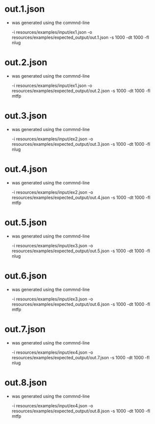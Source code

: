 # out.1.json

* was generated using the commnd-line

  -i resources/examples/input/ex1.json -o resources/examples/expected_output/out.1.json -s 1000 -dt 1000 -fl nlug

# out.2.json

* was generated using the commnd-line

  -i resources/examples/input/ex1.json -o resources/examples/expected_output/out.2.json -s 1000 -dt 1000 -fl mtfp

# out.3.json

* was generated using the commnd-line

  -i resources/examples/input/ex2.json -o resources/examples/expected_output/out.3.json -s 1000 -dt 1000 -fl nlug

# out.4.json

* was generated using the commnd-line

  -i resources/examples/input/ex2.json -o resources/examples/expected_output/out.4.json -s 1000 -dt 1000 -fl mtfp

# out.5.json

* was generated using the commnd-line

  -i resources/examples/input/ex3.json -o resources/examples/expected_output/out.5.json -s 1000 -dt 1000 -fl nlug

# out.6.json

* was generated using the commnd-line

  -i resources/examples/input/ex3.json -o resources/examples/expected_output/out.6.json -s 1000 -dt 1000 -fl mtfp

# out.7.json

* was generated using the commnd-line

  -i resources/examples/input/ex4.json -o resources/examples/expected_output/out.7.json -s 1000 -dt 1000 -fl nlug

# out.8.json

* was generated using the commnd-line

  -i resources/examples/input/ex4.json -o resources/examples/expected_output/out.8.json -s 1000 -dt 1000 -fl mtfp

